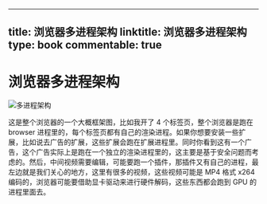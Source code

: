 
---
title: 浏览器多进程架构
linktitle: 浏览器多进程架构
type: book
commentable: true
---

# 浏览器多进程架构

![多进程架构](https://assets.ng-tech.icu/item/20230407205646.png)

这是整个浏览器的一个大概框架图，比如我开了 4 个标签页，整个浏览器是跑在 browser 进程里的，每个标签页都有自己的渲染进程。如果你想要安装一些扩展，比如说去广告的扩展，这些扩展会跑在扩展进程里。同时你看到这有一个广告，这个广告实际上是跑在一个独立的渲染进程里的，这主要是基于安全问题而考虑的。然后，中间视频需要编辑，可能要跑一个插件，那插件又有自己的进程，最左边就是我们关心的地方，这里有很多的视频，这些视频可能是 MP4 格式 x264 编码的，浏览器可能要借助显卡驱动来进行硬件解码，这些东西都会跑到 GPU 的进程里面去。

    